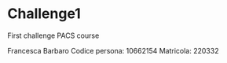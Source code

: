 # Challenge1
First challenge PACS course

Francesca Barbaro 
Codice persona: 10662154
Matricola: 220332
